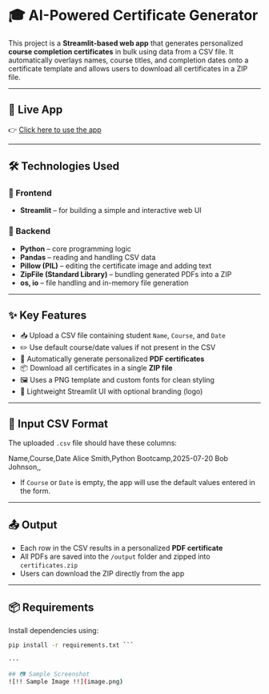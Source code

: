 # 🎓 AI-Powered Certificate Generator

This project is a **Streamlit-based web app** that generates personalized **course completion certificates** in bulk using data from a CSV file. It automatically overlays names, course titles, and completion dates onto a certificate template and allows users to download all certificates in a ZIP file.

---

## 🚀 Live App

👉 [Click here to use the app](https://palrajdeep02-ai-certificate-generator-app-owdfgc.streamlit.app/)

---

## 🛠️ Technologies Used

### 🔹 Frontend
- **Streamlit** – for building a simple and interactive web UI

### 🔹 Backend
- **Python** – core programming logic
- **Pandas** – reading and handling CSV data
- **Pillow (PIL)** – editing the certificate image and adding text
- **ZipFile (Standard Library)** – bundling generated PDFs into a ZIP
- **os, io** – file handling and in-memory file generation

---

## ✨ Key Features

- 📥 Upload a CSV file containing student `Name`, `Course`, and `Date`
- ✏️ Use default course/date values if not present in the CSV
- 📄 Automatically generate personalized **PDF certificates**
- 📦 Download all certificates in a single **ZIP file**
- 🖼️ Uses a PNG template and custom fonts for clean styling
- 🧭 Lightweight Streamlit UI with optional branding (logo)

---

## 📑 Input CSV Format

The uploaded `.csv` file should have these columns:

Name,Course,Date
Alice Smith,Python Bootcamp,2025-07-20
Bob Johnson,,

- If `Course` or `Date` is empty, the app will use the default values entered in the form.

---

## 📤 Output

- Each row in the CSV results in a personalized **PDF certificate**
- All PDFs are saved into the `/output` folder and zipped into `certificates.zip`
- Users can download the ZIP directly from the app

---

## 📦 Requirements

Install dependencies using:

```bash
pip install -r requirements.txt ```

---

## 📷 Sample Screenshot
![!! Sample Image !!](image.png)